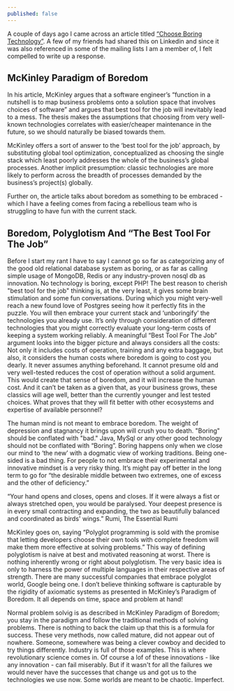 ```yaml
---
published: false
---
```


A couple of days ago I came across an article titled [“Choose Boring Technology”](http://mcfunley.com/choose-boring-technology). A few of my friends had shared this on Linkedin and since it was also referenced in some of the mailing lists I am a member of, I felt compelled to write up a response.

## McKinley Paradigm of Boredom
In his article, McKinley argues that a software engineer’s “function in a nutshell is to map business problems onto a solution space that involves choices of software” and argues that best tool for the job will inevitably lead to a mess. The thesis makes the assumptions that choosing from very well-known technologies correlates with easier/cheaper maintenance in the future, so we should naturally be biased towards them. 

McKinley offers a sort of answer to the ‘best tool for the job’ approach, by substituting global tool optimization, conceptualized as choosing the single stack which least poorly addresses the whole of the business’s global processes. Another implicit presumption: classic technologies are more likely to perform across the breadth of processes demanded by the business’s project(s) globally.

Further on, the article talks about boredom as something to be embraced - which I have a feeling comes from facing a rebellious team who is struggling to have fun with the current stack.

## Boredom, Polyglotism And “The Best Tool For The Job”
Before I start my rant I have to say I cannot go so far as categorizing any of the good old relational database system as boring, or as far as calling simple usage of MongoDB, Redis or any industry-proven nosql db as innovation. No technology is boring, except PHP!  The best reason to cherish "best tool for the job" thinking is, at the very least, it gives some brain stimulation and some fun conversations. During which you might very-well reach a new found love of Postgres seeing how it perfectly fits in the puzzle. You will then embrace your current stack and ‘unboringify’ the technologies you already use. It’s only through consideration of different technologies that you might correctly evaluate your long-term costs of keeping a system working reliably. A meaningful “Best Tool For The Job” argument looks into the bigger picture and always considers all the costs: Not only it includes costs of operation, training and any extra baggage, but also, it considers the human costs where boredom is going to cost you dearly. It never assumes anything beforehand. It cannot presume old and very well-tested reduces the cost of operation without a solid argument. This would create that sense of boredom, and it will increase the human cost. And it can’t be taken as a given that, as your business grows, these classics will age well, better than the currently younger and lest tested choices. What proves that they will fit better with other ecosystems and expertise of available personnel?

The human mind is not meant to embrace boredom. The weight of depression and stagnancy it brings upon will crush you to death. "Boring" should be conflated with "bad." Java, MySql or any other good technology should not be conflated with “Boring”. Boring happens only when we close our mind to ‘the new’ with a dogmatic view of working traditions. Being one-sided is a bad thing. For people to not embrace their experimental and innovative mindset is a very risky thing. It’s might pay off better in the long term to go for “the desirable middle between two extremes, one of excess and the other of deficiency.”  

“Your hand opens and closes, opens and closes. If it were always a fist or always stretched open, you would be paralysed. Your deepest presence is in every small contracting and expanding, the two as beautifully balanced and coordinated as birds' wings.” Rumi, The Essential Rumi

McKinley goes on, saying “Polyglot programming is sold with the promise that letting developers choose their own tools with complete freedom will make them more effective at solving problems.” This way of defining polyglotism is naive at best and motivated reasoning at worst. There is nothing inherently wrong or right about polyglotism. The very basic idea is only to harness the power of multiple languages in their respective areas of strength. There are many successful companies that embrace polyglot world, Google being one. I don’t believe thinking software is capturable by the rigidity of axiomatic systems as presented in McKinley’s Paradigm of Boredom. It all depends on time, space and problem at hand!

Normal problem solvig is as described in McKinley Paradigm of Boredom; you stay in the paradigm and follow the traditional methods of solving problems. There is nothing to back the claim up that this is a formula for success. These very methods, now called mature, did not appear out of nowhere. Someone, somewhere was being a clever cowboy and decided to try things differently. Industry is full of those examples. This is where revolutionary science comes in. Of course a lof of these innovations - like any innovation - can fail miserably. But if it wasn't for all the failures we would never have the successes that change us and got us to the technologies we use now.  Some worlds are meant to be chaotic. Imperfect. 



